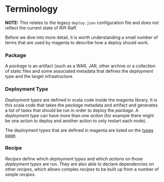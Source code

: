 <!--- prev:how-magenta-works -->
Terminology
===========

**NOTE:** This relates to the legacy `deploy.json` configuration file and does not reflect the current state of 
Riff-Raff.

Before we dive into more detail, it is worth understanding a small number of terms
that are used by magenta to describe how a deploy should work.

### Package

  A *package* is an artifact (such as a WAR, JAR, other archive or a collection of
  static files and some associated metadata that defines the *deployment type* and the
  target infrastructure.

### Deployment Type

  *Deployment types* are defined in scala code inside the magenta library. It is this
  scala code that takes the *package* metadata and artifact and generates a list
  of tasks that should be run in order to deploy the *package*. A *deployment type*
  can have more than one *action* (for example there might be one action to deploy
  and another action to only restart each node).

  The deployment types that are defined in magenta are listed on the [types page](../types).

### Recipe

  *Recipes* define which *deployment types* and which *actions* on those *deployment
  types* are run. They are also able to declare dependencies on other *recipes*, which
  allows complex *recipes* to be built up from a number of simple *recipes*.
